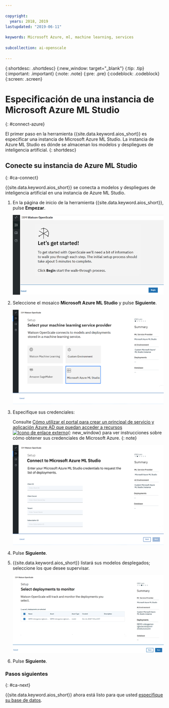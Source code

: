 ```yaml
---

copyright:
  years: 2018, 2019
lastupdated: "2019-06-11"

keywords: Microsoft Azure, ml, machine learning, services

subcollection: ai-openscale

---
```


{:shortdesc: .shortdesc}
{:new_window: target="_blank"}
{:tip: .tip}
{:important: .important}
{:note: .note}
{:pre: .pre}
{:codeblock: .codeblock}
{:screen: .screen}

# Especificación de una instancia de Microsoft Azure ML Studio
{: #connect-azure}

El primer paso en la herramienta {{site.data.keyword.aios_short}} es especificar una instancia de Microsoft Azure ML Studio. La instancia de Azure ML Studio es dónde se almacenan los modelos y despliegues de inteligencia artificial.
{: shortdesc}

## Conecte su instancia de Azure ML Studio
{: #ca-connect}

{{site.data.keyword.aios_short}} se conecta a modelos y despliegues de inteligencia artificial en una instancia de Azure ML Studio.

1.  En la página de inicio de la herramienta {{site.data.keyword.aios_short}}, pulse **Empezar**.

    ![Página de inicio](images/gs-config-start.png)

1.  Seleccione el mosaico **Microsoft Azure ML Studio** y pulse **Siguiente**.

    ![Seleccionar Azure ML Studio](images/connect-azure.png)

1.  Especifique sus credenciales:

    Consulte [Cómo utilizar el portal para crear un principal de servicio y aplicación Azure AD que puedan acceder a recursos ![Icono de enlace externo](../../icons/launch-glyph.svg "Icono de enlace externo")](https://docs.microsoft.com/en-us/azure/active-directory/develop/howto-create-service-principal-portal){: new_window} para ver instrucciones sobre cómo obtener sus credenciales de Microsoft Azure.
    {: note}

    ![Especificar credenciales de Azure ML Studio](images/connect-azure-cred.png)

1.  Pulse **Siguiente**.

1.  {{site.data.keyword.aios_short}} listará sus modelos desplegados; seleccione los que desee supervisar.

    ![Seleccionar modelos desplegados de MS Azure](images/connect-azure-deploys.png)

1.  Pulse **Siguiente**.

### Pasos siguientes
{: #ca-next}

{{site.data.keyword.aios_short}} ahora está listo para que usted [especifique su base de datos](/docs/services/ai-openscale?topic=ai-openscale-connect-db#connect-db).
